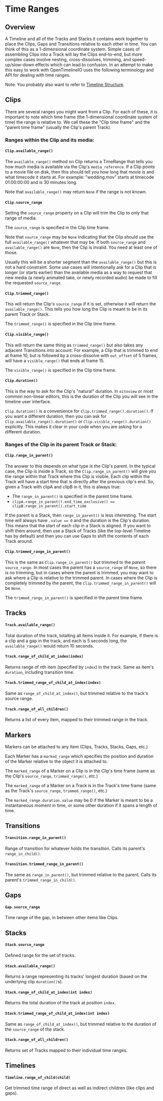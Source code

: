 # Time Ranges

## Overview

A Timeline and all of the Tracks and Stacks it contains work together to place
the Clips, Gaps and Transitions relative to each other in time. You can think
of this as a 1-dimensional coordinate system. Simple cases of assembling Clips
into a Track will lay the Clips end-to-end, but more complex cases involve
nesting, cross-dissolves, trimming, and speed-up/slow-down effects which can
lead to confusion. In an attempt to make this easy to work with OpenTimelineIO 
uses the following terminology and API for dealing with time ranges.

Note: You probably also want to refer to [Timeline Structure](otio-timeline-structure.md).

## Clips

There are several ranges you might want from a Clip. For each of these, it is
important to note which time frame (the 1-dimensional coordinate system of time)
the range is relative to. We call these the "Clip time frame" and the "parent
time frame" (usually the Clip's parent Track).

### Ranges within the Clip and its media:

#### `Clip.available_range()`

The `available_range()` method on Clip returns a TimeRange that tells you
how much media is available via the Clip's `media_reference`. If a Clip 
points to a movie file on disk, then this should tell you how long that 
movie is and what timecode it starts at. For example: "wedding.mov" starts 
at timecode 01:00:00:00 and is 30 minutes long.

Note that `available_range()` may return `None` if the range is not known.

#### `Clip.source_range`

Setting the `source_range` property on a Clip will trim the Clip to only 
that range of media.

The `source_range` is specified in the Clip time frame.

Note that `source_range` may be `None` indicating that the Clip should use
the full `available_range()` whatever that may be. If both `source_range`
and `available_range()` are `None`, then the Clip is invalid. You need at
least one of those.

Usually this will be a shorter segment than the `available_range()` but this
is not a hard constraint. Some use cases will intentionally ask for
a Clip that is longer (or starts earlier) than the available media as a way
to request that new media (a newly animated take, or newly recorded audio) 
be made to fill the requested `source_range`.

#### `Clip.trimmed_range()`

This will return the Clip's `source_range` if it is set, otherwise it will
return the `available_range()`. This tells you how long the Clip is meant to
be in its parent Track or Stack.

The `trimmed_range()` is specified in the Clip time frame.

#### `Clip.visible_range()`

This will return the same thing as `trimmed_range()` but also takes any 
adjacent Transitions into account. For example, a Clip that is trimmed to 
end at frame 10, but is followed by a cross-dissolve with `out_offset` of 5
frames, will have a `visible_range()` that ends at frame 15.

The `visible_range()` is specified in the Clip time frame.

#### `Clip.duration()`

This is the way to ask for the Clip's "natural" duration. In `oitoview` or
most common non-linear editors, this is the duration of the Clip you will
see in the timeline user interface.

`Clip.duration()` is a convenience for `Clip.trimmed_range().duration()`.
If you want a
different duration, then you can ask for `Clip.available_range().duration()`
or `Clip.visible_range().duration()` explicitly. This makes it clear in your
code when you are asking for a different duration.

### Ranges of the Clip in its parent Track or Stack:

#### `Clip.range_in_parent()`

The answer to this depends on what type is the Clip's parent. In the
typical case, the Clip is inside a Track, so the `Clip.range_in_parent()`
will give you the range within that Track where this Clip is visible.
Each clip within the Track will have a start time that is directly after
the previous clip's end. So, given a Track with clipA and clipB in it,
this is always true:

- The `range_in_parent()` is specified in the parent time frame.
- `clipA.range_in_parent().end_time_exclusive() == clipB.range_in_parent().start_time`

If the parent is a Stack, then `range_in_parent()` is less interesting. The
start time will always have `.value == 0` and the duration is the Clip's 
duration. This means that the start of each clip in a Stack is aligned. If you 
want to shift them around, then use a Stack of Tracks (like the top-level 
Timeline has by default) and then you can use Gaps to shift the contents of each
Track around.

#### `Clip.trimmed_range_in_parent()`

This is the same as `Clip.range_in_parent()` but trimmed to the *parent*
`source_range`. In most cases the parent has a `source_range` of `None`, so
there is no trimming, but in cases where the parent is trimmed, you may
want to ask where a Clip is relative to the trimmed parent. In cases where
the Clip is completely trimmed by the parent, the 
`Clip.trimmed_range_in_parent()` will be `None`.

The `trimmed_range_in_parent()` is specified in the parent time frame.

## Tracks

#### `Track.available_range()`

Total duration of the track, totalling all items inside it.
For example, if there is a clip and a gap in the track,
and each is 5 seconds long, the `available_range()`
would return 10 seconds.

#### `Track.range_of_child_at_index(index)`

Returns range of nth item (specified by `index`) in the track.
Same as item's `duration`, including transition time.

#### `Track.trimmed_range_of_child_at_index(index)`

Same as `range_of_child_at_index()`,
but trimmed relative to the track's source range.

#### `Track.range_of_all_children()`

Returns a list of every item,
mapped to their trimmed range in the track.

## Markers

Markers can be attached to any Item (Clips, Tracks, Stacks, Gaps, etc.)

Each Marker has a `marked_range` which specifies the position and duration of
the Marker relative to the object it is attached to.

The `marked_range` of a Marker on a Clip is in the Clip's time frame (same as 
the Clip's `source_range`, `trimmed_range()`, etc.)

The `marked_range` of a Marker on a Track is in the Track's time frame (same as 
the Track's `source_range`, `trimmed_range()`, etc.)

The `marked_range.duration.value` may be 0 if the Marker is meant to be a
instantaneous moment in time, or some other duration if it spans a length of 
time.

## Transitions

#### `Transition.range_in_parent()`

Range of transition for whatever holds the transition.
Calls its parent's `range_in_child()`.

#### `Transition.trimmed_range_in_parent()`

The same as `range_in_parent()`,
but trimmed relative to the parent.
Calls its parent's `trimmed_range_in_child()`.

## Gaps

#### `Gap.source_range`

Time range of the gap, in between other items like Clips.

## Stacks

#### `Stack.source_range`

Defined range for the set of tracks.

#### `Stack.available_range()`

Returns a range representing its tracks' longest duration
(based on the underlying clip `duration()`s).

#### `Stack.range_of_child_at_index(int index)`

Returns the total duration of the track at position `index`.

#### `Stack.trimmed_range_of_child_at_index(int index)`

Same as `range_of_child_at_index()`, but trimmed relative
to the duration of the `source_range` of the stack.

#### `Stack.range_of_all_children()`

Returns set of Tracks mapped to their individual time ranges.

## Timelines

#### `Timeline.range_of_child(child)`

Get trimmed time range of direct as well as indirect children (like clips and gaps).
